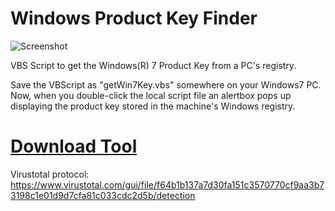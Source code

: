 # Windows Product Key Finder
![Screenshot](https://github.com/andibde/Windows-Product-Key-Finder/image.jpg)

VBS Script to get the Windows(R) 7 Product Key from a PC's registry.

Save the VBScript as "getWin7Key.vbs" somewhere on your Windows7 PC.
Now, when you double-click the local script file an alertbox pops up
displaying the product key stored in the machine's Windows registry.

# [Download Tool](https://github.com/andibde/Windows-Product-Key-Finder/releases)
Virustotal protocol: https://www.virustotal.com/gui/file/f64b1b137a7d30fa151c3570770cf9aa3b73198c1e01d9d7cfa81c033cdc2d5b/detection
